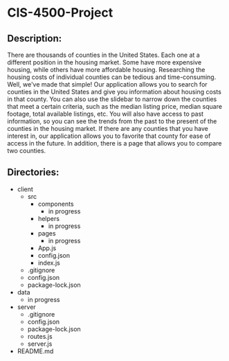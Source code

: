 # CIS-4500-Project
## Description:
There are thousands of counties in the United States. Each one at a different position in the housing market. Some have more expensive housing, while others have more affordable housing. Researching the housing costs of individual counties can be tedious and time-consuming. Well, we've made that simple! Our application allows you to search for counties in the United States and give you information about housing costs in that county. You can also use the slidebar to narrow down the counties that meet a certain criteria, such as the median listing price, median square footage, total available listings, etc. You will also have access to past information, so you can see the trends from the past to the present of the counties in the housing market. If there are any counties that you have interest in, our application allows you to favorite that county for ease of access in the future. In addition, there is a page that allows you to compare two counties.

## Directories:
- client
    - src 
        - components
            - in progress
        - helpers
            - in progress
        - pages
            - in progress
        - App.js
        - config.json
        - index.js
    - .gitignore
    - config.json
    - package-lock.json
- data
    - in progress
- server
    - .gitignore
    - config.json
    - package-lock.json
    - routes.js
    - server.js
- README.md
